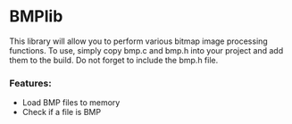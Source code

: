 # BMPlib

This library will allow you to perform various bitmap image processing functions.
To use, simply copy bmp.c and bmp.h into your project and add them to the build. Do not forget to include the bmp.h file.

### Features:
* Load BMP files to memory
* Check if a file is BMP
